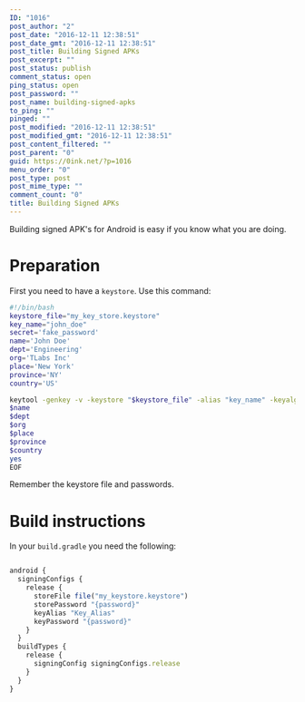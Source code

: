 ```yaml
---
ID: "1016"
post_author: "2"
post_date: "2016-12-11 12:38:51"
post_date_gmt: "2016-12-11 12:38:51"
post_title: Building Signed APKs
post_excerpt: ""
post_status: publish
comment_status: open
ping_status: open
post_password: ""
post_name: building-signed-apks
to_ping: ""
pinged: ""
post_modified: "2016-12-11 12:38:51"
post_modified_gmt: "2016-12-11 12:38:51"
post_content_filtered: ""
post_parent: "0"
guid: https://0ink.net/?p=1016
menu_order: "0"
post_type: post
post_mime_type: ""
comment_count: "0"
title: Building Signed APKs
---
```


Building signed APK's for Android is easy if you know what you are doing.

# Preparation

First you need to have a `keystore`.  Use this command:

```bash
#!/bin/bash
keystore_file="my_key_store.keystore"
key_name="john_doe"
secret='fake_password'
name='John Doe'
dept='Engineering'
org='TLabs Inc'
place='New York'
province='NY'
country='US'

keytool -genkey -v -keystore "$keystore_file" -alias "key_name" -keyalg "RSA" -validity 10000 -storepass "$secret" -keypass "$secret" &lt;&lt;EOF
$name
$dept
$org
$place
$province
$country
yes
EOF

```

Remember the keystore file and passwords.

# Build instructions

In your `build.gradle` you need the following:

```javascript

android {
  signingConfigs {
    release {
      storeFile file("my_keystore.keystore")
      storePassword "{password}"
      keyAlias "Key_Alias"
      keyPassword "{password}"
    }
  }
  buildTypes {
    release {
      signingConfig signingConfigs.release
    }
  }
}


```



